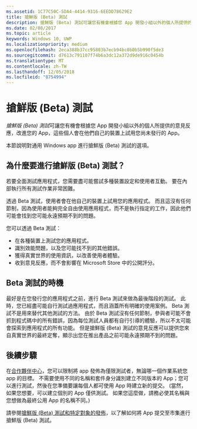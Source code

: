 ```yaml
---
ms.assetid: 1C77C50C-5DA4-4414-9316-6EEDD78629E2
title: 搶鮮版 (Beta) 測試
description: 搶鮮版 (Beta) 測試可讓您有機會根據您 App 開發小組以外的個人所提供的意見反應，改進您的 App，這些個人會在他們自己的裝置上試用您尚未發行的 App。
ms.date: 02/08/2017
ms.topic: article
keywords: Windows 10, UWP
ms.localizationpriority: medium
ms.openlocfilehash: 2eca388b37cc95803b7ecb94bc0b0b5b990f5de3
ms.sourcegitcommit: d7613c791107f74b6a3dc12a372d9de916c0454b
ms.translationtype: MT
ms.contentlocale: zh-TW
ms.lasthandoff: 12/05/2018
ms.locfileid: "8754994"
---
```

# <a name="beta-testing"></a>搶鮮版 (Beta) 測試



*搶鮮版 (Beta) 測試*可讓您有機會根據您 App 開發小組以外的個人所提供的意見反應，改進您的 App，這些個人會在他們自己的裝置上試用您尚未發行的 App。

本節說明對通用 Windows app 進行搶鮮版 (Beta) 測試的選項。

## <a name="why-beta-test"></a>為什麼要進行搶鮮版 (Beta) 測試？

若要全面測試應用程式，您需要盡可能嘗試多種裝置設定和使用者互動。 要在內部執行所有測試作業非常困難。

透過 Beta 測試，使用者會在他自己的裝置上試用您的應用程式。 而且這沒有任何節制，因為使用者能夠完全自由使用應用程式，而不是執行指定的工作，因此他們可能會找到您可能永遠預期不到的問題。

您可以透過 Beta 測試：

-   在各種裝置上測試您的應用程式。
-   識別效能問題，以及您可能找不到的其他錯誤。
-   獲得真實世界的使用資訊，以改善使用者體驗。
-   收到意見反應，而不會影響在 Microsoft Store 中的公開評分。

## <a name="when-to-beta-test"></a>Beta 測試的時機

最好是在您發行您的應用程式之前，進行 Beta 測試來做為最後階段的測試。 此時，您已經盡可能自行測試過應用程式，而且涵蓋所有明確的使用案例。 Beta 測試不是用來替代其他測試的方法。 由於 Beta 測試沒有任何節制，參與者可能不會抓到程式碼中的所有錯誤，因為每位測試人員都有自行引導的體驗，所以不太可能會探索到應用程式的所有功能。 但是搶鮮版 (Beta) 測試的意見反應可以提供您來自真實世界的最終定奪，顯示出您在推出產品之前可能永遠預期不到的問題。

## <a name="next-steps"></a>後續步驟

在[合作夥伴中心](https://partner.microsoft.com/dashboard)，您可以限制將 app 發佈為僅限測試者，無論哪一個作業系統您 app 的目標。 不需要使用不同的名稱和套件身分識別建立不同版本的 App；您可以進行測試，然後在您準備要讓每個人都可使用 App 時建立新的提交。 (當然，如果您想要，可以建立個別的 App 僅供測試。 如果您這麼做，請務必使其名稱與您想做為最終公用 App 的名稱不同。)

請參閱[搶鮮版 (Beta) 測試和特定對象的發佈](../publish/beta-testing-and-targeted-distribution.md)，以了解如何將 App 提交至市集進行搶鮮版 (Beta) 測試。

 

 




